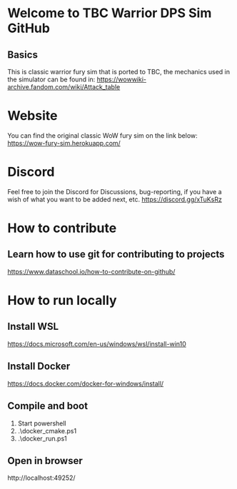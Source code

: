 # Welcome to TBC Warrior DPS Sim GitHub
## Basics
This is classic warrior fury sim that is ported to TBC,
the mechanics used in the simulator can be found in:
https://wowwiki-archive.fandom.com/wiki/Attack_table

# Website
You can find the original classic WoW fury sim on the link below:
https://wow-fury-sim.herokuapp.com/

# Discord
Feel free to join the Discord for Discussions, bug-reporting, if you have a wish of what you want to be added next, etc.
https://discord.gg/xTuKsRz

# How to contribute
## Learn how to use git for contributing to projects
https://www.dataschool.io/how-to-contribute-on-github/

# How to run locally
## Install WSL
https://docs.microsoft.com/en-us/windows/wsl/install-win10

## Install Docker
https://docs.docker.com/docker-for-windows/install/

## Compile and boot
1. Start powershell
2. .\docker_cmake.ps1
3. .\docker_run.ps1

## Open in browser
http://localhost:49252/
